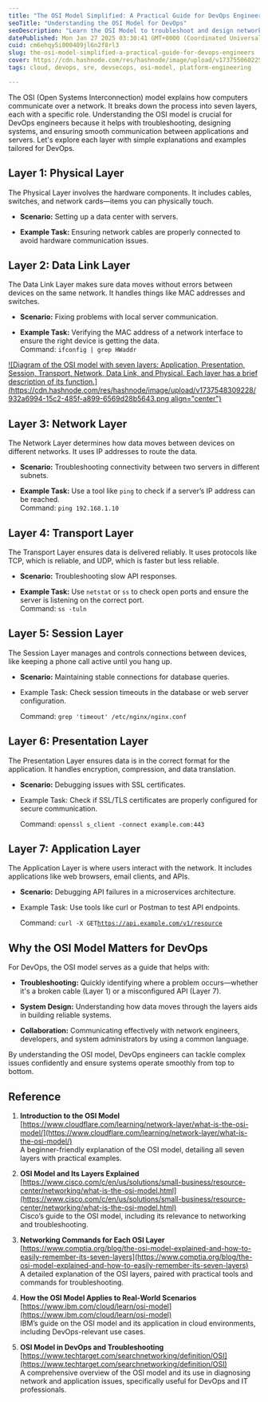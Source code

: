 ```yaml
---
title: "The OSI Model Simplified: A Practical Guide for DevOps Engineers"
seoTitle: "Understanding the OSI Model for DevOps"
seoDescription: "Learn the OSI Model to troubleshoot and design network systems efficiently with practical examples for DevOps engineers"
datePublished: Mon Jan 27 2025 03:30:41 GMT+0000 (Coordinated Universal Time)
cuid: cm6ehqy5i000409jl6n2f8rl3
slug: the-osi-model-simplified-a-practical-guide-for-devops-engineers
cover: https://cdn.hashnode.com/res/hashnode/image/upload/v1737550602253/8ae6c166-5b64-4e02-a675-d35a9f50418e.png
tags: cloud, devops, sre, devsecops, osi-model, platform-engineering

---
```


The OSI (Open Systems Interconnection) model explains how computers communicate over a network. It breaks down the process into seven layers, each with a specific role. Understanding the OSI model is crucial for DevOps engineers because it helps with troubleshooting, designing systems, and ensuring smooth communication between applications and servers. Let's explore each layer with simple explanations and examples tailored for DevOps.

## Layer 1: Physical Layer

The Physical Layer involves the hardware components. It includes cables, switches, and network cards—items you can physically touch.

* **Scenario:** Setting up a data center with servers.
    
* **Example Task:** Ensuring network cables are properly connected to avoid hardware communication issues.
    

## Layer 2: Data Link Layer

The Data Link Layer makes sure data moves without errors between devices on the same network. It handles things like MAC addresses and switches.

* **Scenario:** Fixing problems with local server communication.
    
* **Example Task:** Verifying the MAC address of a network interface to ensure the right device is getting the data.  
    Command: `ifconfig | grep HWaddr`
    

[![Diagram of the OSI model with seven layers: Application, Presentation, Session, Transport, Network, Data Link, and Physical. Each layer has a brief description of its function.](https://cdn.hashnode.com/res/hashnode/image/upload/v1737548309228/932a6994-15c2-485f-a899-6569d28b5643.png align="center")](https://www.cloudflare.com/learning/ddos/glossary/open-systems-interconnection-model-osi/)

## Layer 3: Network Layer

The Network Layer determines how data moves between devices on different networks. It uses IP addresses to route the data.

* **Scenario:** Troubleshooting connectivity between two servers in different subnets.
    
* **Example Task:** Use a tool like `ping` to check if a server’s IP address can be reached.  
    Command: `ping 192.168.1.10`
    

## Layer 4: Transport Layer

The Transport Layer ensures data is delivered reliably. It uses protocols like TCP, which is reliable, and UDP, which is faster but less reliable.

* **Scenario:** Troubleshooting slow API responses.
    
* **Example Task:** Use `netstat` or `ss` to check open ports and ensure the server is listening on the correct port.  
    Command: `ss -tuln`
    

## Layer 5: Session Layer

The Session Layer manages and controls connections between devices, like keeping a phone call active until you hang up.

* **Scenario:** Maintaining stable connections for database queries.
    
* Example Task: Check session timeouts in the database or web server configuration.
    
    Command: `grep 'timeout' /etc/nginx/nginx.conf`
    

## Layer 6: Presentation Layer

The Presentation Layer ensures data is in the correct format for the application. It handles encryption, compression, and data translation.

* **Scenario:** Debugging issues with SSL certificates.
    
* Example Task: Check if SSL/TLS certificates are properly configured for secure communication.
    
    Command: `openssl s_client -connect example.com:443`
    

## Layer 7: Application Layer

The Application Layer is where users interact with the network. It includes applications like web browsers, email clients, and APIs.

* **Scenario:** Debugging API failures in a microservices architecture.
    
* Example Task: Use tools like curl or Postman to test API endpoints.
    
    Command: `curl -X GET`[`https://api.example.com/v1/resource`](https://api.example.com/v1/resource)
    

## Why the OSI Model Matters for DevOps

For DevOps, the OSI model serves as a guide that helps with:

* **Troubleshooting:** Quickly identifying where a problem occurs—whether it's a broken cable (Layer 1) or a misconfigured API (Layer 7).
    
* **System Design:** Understanding how data moves through the layers aids in building reliable systems.
    
* **Collaboration:** Communicating effectively with network engineers, developers, and system administrators by using a common language.
    

By understanding the OSI model, DevOps engineers can tackle complex issues confidently and ensure systems operate smoothly from top to bottom.

## Reference

1. **Introduction to the OSI Model**  
    [https://www.cloudflare.com/learning/network-layer/what-is-the-osi-model/](https://www.cloudflare.com/learning/network-layer/what-is-the-osi-model/)  
    A beginner-friendly explanation of the OSI model, detailing all seven layers with practical examples.
    
2. **OSI Model and Its Layers Explained**  
    [https://www.cisco.com/c/en/us/solutions/small-business/resource-center/networking/what-is-the-osi-model.html](https://www.cisco.com/c/en/us/solutions/small-business/resource-center/networking/what-is-the-osi-model.html)  
    Cisco’s guide to the OSI model, including its relevance to networking and troubleshooting.
    
3. **Networking Commands for Each OSI Layer**  
    [https://www.comptia.org/blog/the-osi-model-explained-and-how-to-easily-remember-its-seven-layers](https://www.comptia.org/blog/the-osi-model-explained-and-how-to-easily-remember-its-seven-layers)  
    A detailed explanation of the OSI layers, paired with practical tools and commands for troubleshooting.
    
4. **How the OSI Model Applies to Real-World Scenarios**  
    [https://www.ibm.com/cloud/learn/osi-model](https://www.ibm.com/cloud/learn/osi-model)  
    IBM’s guide on the OSI model and its application in cloud environments, including DevOps-relevant use cases.
    
5. **OSI Model in DevOps and Troubleshooting**  
    [https://www.techtarget.com/searchnetworking/definition/OSI](https://www.techtarget.com/searchnetworking/definition/OSI)  
    A comprehensive overview of the OSI model and its use in diagnosing network and application issues, specifically useful for DevOps and IT professionals.